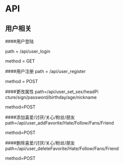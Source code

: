 # API
## 用户相关

####用户登陆

 path = /api/user_login

 method = GET

####用户注册
path = /api/user_register

method = POST

####更改属性
path=/api/user_set_sex/headPi cture/sign/password/birthday/age/nickname

method=POST

####添加喜爱/讨厌/关心/粉丝/朋友
path=/api/user_addFavorite/Hate/Follow/Fans/Friend

method=POST

####删除喜爱/讨厌/关心/粉丝/朋友
path=/api/user_deleteFavorite/Hate/Follow/Fans/Friend

method=POST
